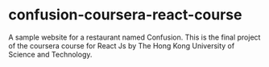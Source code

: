 # confusion-coursera-react-course
A sample website for a restaurant named Confusion. This is the final project of the coursera course for React Js by The Hong Kong University of Science and Technology.
